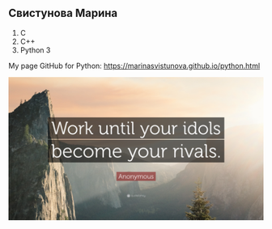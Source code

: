## Свистунова Марина
1. C
2. C++
3. Python 3

My page GitHub for Python: https://marinasvistunova.github.io/python.html

![alt text](https://github.com/MarinaSvistunova/programming3/blob/master/LR1/Work-until-your-idols-become-your-rivals.jpg)
